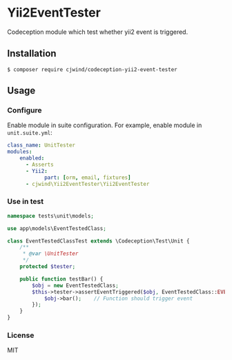 # Yii2EventTester

Codeception module which test whether yii2 event is triggered.

## Installation

```
$ composer require cjwind/codeception-yii2-event-tester
```

## Usage

### Configure

Enable module in suite configuration. For example, enable module in `unit.suite.yml`:

```yml
class_name: UnitTester
modules:
    enabled:
      - Asserts
      - Yii2:
            part: [orm, email, fixtures]
      - cjwind\Yii2EventTester\Yii2EventTester
```

### Use in test

```php
namespace tests\unit\models;

use app\models\EventTestedClass;

class EventTestedClassTest extends \Codeception\Test\Unit {
    /**
     * @var \UnitTester
     */
    protected $tester;

    public function testBar() {
        $obj = new EventTestedClass;
        $this->tester->assertEventTriggered($obj, EventTestedClass::EVENT_FOO, function() use ($obj) {
            $obj->bar();    // Function should trigger event
        });
    }
}
```

### License

MIT
